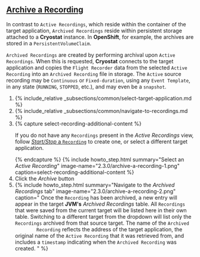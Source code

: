 ## [Archive a Recording](#archive-a-recording)
In contrast to `Active Recordings`, which reside within the container
of the target application, `Archived Recordings` reside within persistent
storage attached to a **Cryostat** instance. In **OpenShift**, for example, the
archives are stored in a `PersistentVolumeClaim`.

`Archived Recordings` are created by performing archival upon `Active Recordings`.
When this is requested, **Cryostat** connects to the target application and copies
the `Flight Recorder` data from the selected `Active Recording` into an `Archived
Recording` file in storage. The `Active` source recording may be `Continuous` or
`Fixed-duration`, using any `Event Template`, in
any state (`RUNNING`, `STOPPED`, etc.), and may even be a `snapshot`.

<ol>
  <li>
    {% include_relative _subsections/common/select-target-application.md %}
  </li>
  <li>
    {% include_relative _subsections/common/navigate-to-recordings.md %}
  </li>
  <li>
    {% capture select-recording-additional-content %}
      <p>
        If you do not have any <code>Recordings</code> present in the <i>Active Recordings</i>
        view, follow
        <a href="{{ page.url }}#startstop-a-recording"><i>Start/Stop</i> a <code>Recording</code></a>
        to create one, or select a different target application.
      </p>
    {% endcapture %}
    {% include howto_step.html
      summary="Select an <i>Active Recording</i>"
      image-name="2.3.0/archive-a-recording-1.png"
      caption=select-recording-additional-content
    %}
  </li>
  <li>
    <summary>Click the <i>Archive</i> button</summary>
  </li>
  <li>
    {% include howto_step.html
      summary="Navigate to the <i>Archived Recordings</i> tab"
      image-name="2.3.0/archive-a-recording-2.png"
      caption="
        Once the <code>Recording</code> has been archived, a new entry will appear in the
        target <b>JVM's</b> <i>Archived Recordings</i> table. All <code>Recordings</code> that were
        saved from the current target will be listed here in their own table.
        Switching to a different target from the dropdown will list only the
        <code>Recordings</code> archived from that source target. The name of the <code>Archived
        Recording</code> reflects the address of the target application, the original
        name of the <code>Active Recording</code> that it was retrieved from, and includes a
        <code>timestamp</code> indicating when the <code>Archived Recording</code> was created.
      "
    %}
  </li>
</ol>
